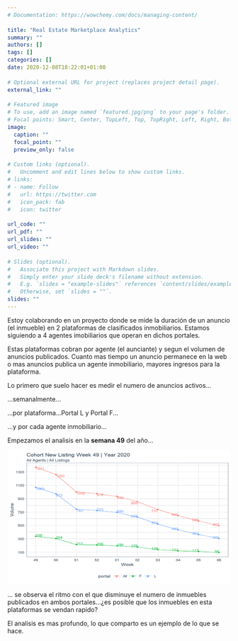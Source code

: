 ```yaml
---
# Documentation: https://wowchemy.com/docs/managing-content/

title: "Real Estate Marketplace Analytics"
summary: ""
authors: []
tags: []
categories: []
date: 2020-12-08T18:22:01+01:00

# Optional external URL for project (replaces project detail page).
external_link: ""

# Featured image
# To use, add an image named `featured.jpg/png` to your page's folder.
# Focal points: Smart, Center, TopLeft, Top, TopRight, Left, Right, BottomLeft, Bottom, BottomRight.
image:
  caption: ""
  focal_point: ""
  preview_only: false

# Custom links (optional).
#   Uncomment and edit lines below to show custom links.
# links:
# - name: Follow
#   url: https://twitter.com
#   icon_pack: fab
#   icon: twitter

url_code: ""
url_pdf: ""
url_slides: ""
url_video: ""

# Slides (optional).
#   Associate this project with Markdown slides.
#   Simply enter your slide deck's filename without extension.
#   E.g. `slides = "example-slides"` references `content/slides/example-slides.md`.
#   Otherwise, set `slides = ""`.
slides: ""
---
```


Estoy colaborando en un proyecto donde se mide la duración de un anuncio (el inmueble) en 2 plataformas de clasificados inmobiliarios. Estamos siguiendo a 4 agentes imobiliarios que operan en dichos portales.

Estas plataformas cobran por agente (el aunciante) y segun el volumen de anuncios  publicados. Cuanto mas tiempo un anuncio permanece en la web o mas anuncios publica un agente inmobiliario, mayores ingresos para la plataforma.

Lo primero que suelo hacer es medir el numero de anuncios activos... 

...semanalmente...

...por plataforma...Portal L y Portal F...

...y por cada agente inmobiliario...







Empezamos el analisis en la **semana 49** del año...



<img src="images/chart building-1.png" alt="" width="600px" height="300px"/>



... se observa el ritmo con el que disminuye el numero de inmuebles publicados en ambos portales...¿es posible que los inmuebles en esta plataformas se vendan rapido?

El analisis es mas profundo, lo que comparto es un ejemplo de lo que se hace.
